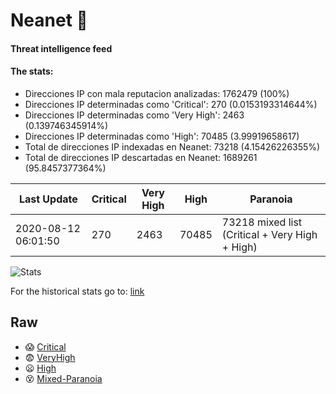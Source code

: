 # Neanet :hocho:
#### Threat intelligence feed
#### The stats:

- Direcciones IP con mala reputacion analizadas: 1762479 (100%)
- Direcciones IP determinadas como 'Critical':  270 (0.0153193314644%)
- Direcciones IP determinadas como 'Very High':  2463 (0.139746345914%)
- Direcciones IP determinadas como 'High':  70485 (3.99919658617)
- Total de direcciones IP indexadas en Neanet:  73218 (4.15426226355%)
- Total de direcciones IP descartadas en Neanet:  1689261 (95.8457377364%)

| Last Update | Critical | Very High | High | Paranoia |
| --- | --- | --- | --- | --- |
| 2020-08-12 06:01:50 | 270 | 2463 | 70485 | 73218 mixed list (Critical + Very High + High)|

![Stats](https://docs.google.com/spreadsheets/d/e/2PACX-1vSnaNMIXVabIpDJjufMlzH7poXnshF3mgd8Is1g9ytUEzVsP5my4Trn8f-xkoLLQ38xpL3HtmUexLo6/pubchart?oid=501124687&format=image)

For the historical stats go to: [link](/stats.csv)
## Raw
- :scream: [Critical](https://raw.githubusercontent.com/JavaGarcia/Neanet/master/blacklists/neanet_critical.txt)
- :fearful: [VeryHigh](https://raw.githubusercontent.com/JavaGarcia/Neanet/master/blacklists/neanet_veryHigh.txtt)
- :frowning: [High](https://raw.githubusercontent.com/JavaGarcia/Neanet/master/blacklists/neanet_high.txt)
- :dizzy_face: [Mixed-Paranoia](https://raw.githubusercontent.com/JavaGarcia/Neanet/master/blacklists/neanet_all.txt)























































































































